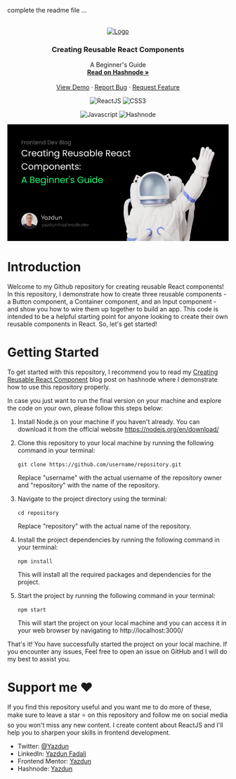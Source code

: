 complete the readme file ...

<div id="top"></div>

<!-- PROJECT LOGO -->
<br />
<div align="center">
  <a href="https://www.frontendmentor.io/profile/Yazdun">
    <img src="./public/favicon.ico" alt="Logo" width="80" height="80">
  </a>

<h3 align="center">Creating Reusable React Components</h3>

  <p align="center">
    A Beginner's Guide
    <br />
    <a href=""><strong>Read on Hashnode »</strong></a>
    <br />
    <br />
    <a href="https://react-create-reusable-components.netlify.app/">View Demo</a>
    ·
    <a href="https://github.com/Yazdun/react-create-reusable-components/issues">Report Bug</a>
    ·
    <a href="https://github.com/Yazdun/react-create-reusable-components/issues">Request Feature</a>
  </p>

![ReactJS](https://img.shields.io/badge/-ReactJS-61DAFB?style=flat&logo=React&logoColor=white)
![CSS3](https://img.shields.io/badge/-CSS3-1572B6?style=flat&logo=CSS3&logoColor=white)

![Javascript](https://img.shields.io/badge/-Javascript-F7DF1E?style=flat&logo=Javascript&logoColor=black)
![Hashnode](https://img.shields.io/badge/-Hashnode-2962FF?style=flat&logo=Hashnode&logoColor=white)

</div>

![Thumbnail](./public/OG.png)

# Introduction

Welcome to my Github repository for creating reusable React components! In this
repository, I demonstrate how to create three reusable components - a Button
component, a Container component, and an Input component - and show you how to
wire them up together to build an app. This code is intended to be a helpful
starting point for anyone looking to create their own reusable components in
React. So, let's get started!

# Getting Started

To get started with this repository, I recommend you to read my
[Creating Reusable React Component](test) blog post on hashnode where I
demonstrate how to use this repository properly.

In case you just want to run the final version on your machine and explore the
code on your own, please follow this steps below:

1. Install Node.js on your machine if you haven't already. You can download it
   from the official website https://nodejs.org/en/download/

2. Clone this repository to your local machine by running the following command
   in your terminal:

   `git clone https://github.com/username/repository.git`

   Replace "username" with the actual username of the repository owner and
   "repository" with the name of the repository.

3. Navigate to the project directory using the terminal:

   `cd repository`

   Replace "repository" with the actual name of the repository.

4. Install the project dependencies by running the following command in your
   terminal:

   `npm install`

   This will install all the required packages and dependencies for the project.

5. Start the project by running the following command in your terminal:

   `npm start`

   This will start the project on your local machine and you can access it in
   your web browser by navigating to http://localhost:3000/

That's it! You have successfully started the project on your local machine. If
you encounter any issues, Feel free to open an issue on GitHub and I will do my
best to assist you.

# Support me ❤️

If you find this repository useful and you want me to do more of these, make
sure to leave a star ⭐ on this repository and follow me on social media so you
won't miss any new content. I create content about ReactJS and I'll help you to
sharpen your skills in frontend development.

- Twitter: [@Yazdun](https://twitter.com/Yazdun)
- LinkedIn: [Yazdun Fadali](www.linkedin.com/in/yazdun-fadali)
- Frontend Mentor: [Yazdun](https://www.frontendmentor.io/profile/Yazdun)
- Hashnode: [Yazdun](https://yazdun.hashnode.dev/)
